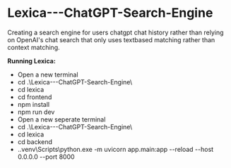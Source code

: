 # Lexica---ChatGPT-Search-Engine
Creating a search engine for users chatgpt chat history rather than relying on OpenAI's chat search that only uses textbased matching rather than context matching.

**Running Lexica:**
- Open a new terminal
- cd .\Lexica---ChatGPT-Search-Engine\
- cd lexica
- cd frontend
- npm install
- npm run dev
- Open a new seperate terminal
- cd .\Lexica---ChatGPT-Search-Engine\
- cd lexica
- cd backend
- .\.venv\Scripts\python.exe -m uvicorn app.main:app --reload --host 0.0.0.0 --port 8000
